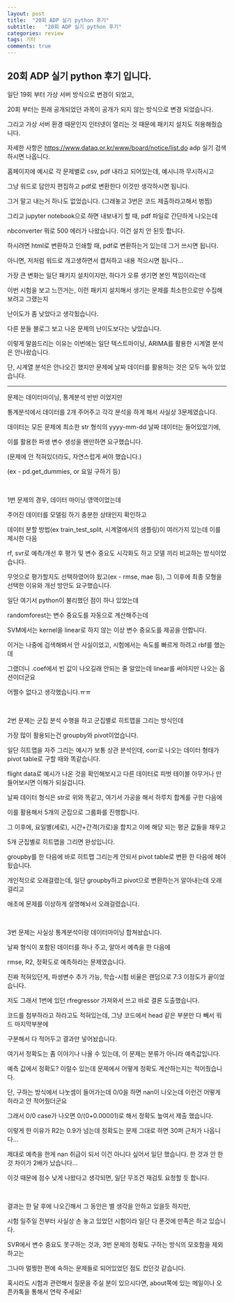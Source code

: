 ```yaml
---
layout: post
title:  "20회 ADP 실기 python 후기"
subtitle:   "20회 ADP 실기 python 후기"
categories: review
tags: 기타
comments: true
---
```


## 20회 ADP 실기 python 후기 입니다.

일단 19회 부터 가상 서버 방식으로 변경이 되었고, 

20회 부터는 원래 공개되었던 과목이 공개가 되지 않는 방식으로 변경 되었습니다.

그리고 가상 서버 환경 때문인지 인터넷이 열리는 것 때문에 패키지 설치도 허용해줬습니다.

자세한 사항은 <https://www.dataq.or.kr/www/board/notice/list.do> adp 실기 검색하시면 나옵니다.

홈페이지에 예시로 각 문제별로 csv, pdf 내라고 되어있는데, 예시니까 무시하시고

그냥 워드로 답안지 편집하고 pdf로 변환한다 이것만 생각하시면 됩니다.

그거 말고 내는거 하나도 없었습니다. (그래놓고 3번은 코드 제출하라고해서 벙찜)

그리고 jupyter notebook으로 하면 내보내기 할 때, pdf 파일로 간단하게 나오는데

nbconverter 뭐로 500 에러가 나왔습니다. 이건 설치 안 된듯 합니다.

하시려면 html로 변환하고 인쇄할 때, pdf로 변환하는거 있는데 그거 쓰시면 됩니다.

아니면, 저처럼 워드로 개고생하면서 캡처하고 내용 적으시면 됩니다...

가장 큰 변화는 일단 패키지 설치이지만, 하다가 오류 생기면 본인 책임이라는데

이번 시험을 보고 느낀거는, 이런 패키지 설치해서 생기는 문제를 최소한으로만 수집해보려고 그랬는지

난이도가 좀 낮았다고 생각됬습니다.

다른 분들 블로그 보고 나온 문제의 난이도보다는 낮았습니다.

이렇게 말씀드리는 이유는 이번에는 일단 텍스트마이닝, ARIMA를 활용한 시계열 분석은 안나왔습니다.

단, 시계열 분석은 안나오긴 했지만 문제에 날짜 데이터를 활용하는 것은 모두 녹아 있었습니다.

--------------------------------------

문제는 데이터마이닝, 통계분석 반반 이었지만

통계분석에서 데이터를 2개 주어주고 각각 분석을 하게 해서 사실상 3문제였습니다.

데이터는 모든 문제에 최소한 str 형식의 yyyy-mm-dd 날짜 데이터는 들어있었기에,

이를 활용한 파생 변수 생성을 왠만하면 요구했습니다.

(문제에 안 적혀있더라도, 자연스럽게 써야 했습니다.)

(ex - pd.get_dummies, or 요일 구하기 등)

<br>

1번 문제의 경우, 데이터 마이닝 영역이었는데

주어진 데이터를 모델링 하기 충분한 상태인지 확인하고

데이터 분할 방법(ex train_test_split, 시계열에서의 샘플링)이 여러가지 있는데 이를 제시한 다음

rf, svr로 예측/개선 후 평가 및 변수 중요도 시각화도 하고 모델 끼리 비교하는 방식이었습니다.

무엇으로 평가할지도 선택하였어야 됬고(ex - rmse, mae 등), 그 이후에 최종 모형을 선택한 이유와 개선 방안도 요구했습니다.

일단 여기서 python이 불리했던 점이 하나 있었는데

randomforest는 변수 중요도를 자동으로 계산해주는데

SVM에서는 kernel을 linear로 하지 않는 이상 변수 중요도를 제공을 안합니다.

이거는 나중에 검색해봐서 안 사실이었고, 시험에서는 속도를 빠르게 하려고 rbf를 했는데

그랬더니 .coef에서 빈 값이 나오길래 안되는 줄 알았는데 linear를 써야지만 나오는 옵션이더군요

어쩔수 없다고 생각했습니다.ㅠㅠ

<br>

2번 문제는 군집 분석 수행을 하고 군집별로 히트맵을 그리는 방식인데

가장 많이 활용되는건 groupby와 pivot이었습니다.

일단 히트맵을 자주 그리는 예시가 보통 상관 분석인데, corr로 나오는 데이터 형태가 pivot table로 구할 때와 똑같습니다.

flight data로 예시가 나온 것을 확인해보시고 다른 데이터로 피벗 테이블 아무거나 만들어보시면 이해가 되실겁니다.

날짜 데이터 형식은 str로 위와 똑같고, 여기서 가공을 해서 하루치 합계를 구한 다음에

이를 활용해서 5개의 군집으로 그룹화를 진행합니다.

그 이후에, 요일별(세로), 시간+간격(가로)을 합치고 이에 해당 되는 평균 값들을 채우고

5개 군집별로 히트맵을 그리면 완성입니다.

groupby를 한 다음에 바로 히트맵 그리는게 안되서 pivot table로 변환 한 다음에 해야됬습니다.

개인적으로 오래걸렸는데, 일단 groupby하고 pivot으로 변환하는거 알아내는데 오래걸리고

애초에 문제를 이상하게 설명해놔서 오래걸렸습니다.

<br>

3번 문제는 사실상 통계분석이랑 데이터마이닝 합쳐놨습니다.

날짜 형식이 포함된 데이터를 하나 주고, 알아서 예측을 한 다음에

rmse, R2, 정확도로 예측하라는 문제였습니다.

진짜 적혀있던게, 파생변수 추가 가능, 학습-시험 비율은 랜덤으로 7:3 이정도가 끝이었습니다.

저도 그래서 1번에 있던 rfregressor 가져와서 쓰고 바로 결론 도출했습니다.

코드를 첨부하라고 하라고도 적혀있는데, 그냥 코드에서 head 같은 부분만 다 빼서 워드 마지막부분에

구분해서 다 적어두고 결과만 넣어놨습니다.

여기서 정확도는 좀 이야기나 나올 수 있는데, 이 문제는 분류가 아니라 예측값입니다.

예측 값에서 정확도? 이럴수 있는데 문제에서 어떻게 정확도 계산하는지는 적어줬습니다.

단, 구하는 방식에서 나눗셈이 들어가는데 0/0을 하면 nan이 나오는데 이런건 어떻게 하라고 안 적어줬더군요

그래서 0/0 case가 나오면 0/(0+0.00001)로 해서 정확도 높여서 제출 했습니다.

이렇게 한 이유가 R2는 0.9가 넘는데 정확도는 문제 그대로 하면 30퍼 근처가 나옵니다...

제대로 예측을 한게 nan 취급이 되서 이건 아니다 싶어서 일단 했습니다. 한 것과 안 한 것 차이가 2배가 났습니다...

이것 때문에 점수 낮게 나왔다고 생각되면, 일단 무조건 재검토 요청할 듯 합니다.

<br>

결과는 한 달 후에 나오긴해서 그 동안은 별 생각을 안하고 있을듯 하지만,

시험 일주일 전부터 사실상 손 놓고 있었던 시험이라 일단 다 푼것에 만족은 하고 있습니다.

SVR에서 변수 중요도 못구하는 것과, 3번 문제의 정확도 구하는 방식의 모호함을 제외하고는

그나마 멀쩡한 편에 속하는 문제들로 되어있었던 점도 컸던것 같습니다.

혹시라도 시험과 관련해서 질문을 주실 분이 있으시다면, about쪽에 있는 메일이나 오픈카톡을 통해서 연락 주세요!
